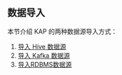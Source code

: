 ## 数据导入

本节介绍 KAP 的两种数据源导入方式：

1. [导入 Hive 数据源](hive_import.cn.md)
2. [导入 Kafka 数据源](kafka_import.cn.md)
3. [导入RDBMS数据源](rdbms_import.cn.md)

